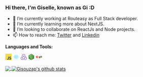 ### Hi there, I'm Giselle, known as Gi :D

- 🔭 I’m currently working at Routeasy as Full Stack developer.
- 🌱 I’m currently learning more about NextJS.
- 👯 I’m looking to collaborate on ReactJs and Node projects.
- 📫 How to reach me: [Twitter](https://twitter.com/gisouza_p) and [Linkedin](https://linkedin.com/gisouzap)

**Languages and Tools:**  

<code><img height="20" src="https://raw.githubusercontent.com/github/explore/80688e429a7d4ef2fca1e82350fe8e3517d3494d/topics/javascript/javascript.png"></code>
<code><img height="20" src="https://raw.githubusercontent.com/github/explore/80688e429a7d4ef2fca1e82350fe8e3517d3494d/topics/react/react.png"></code>
<code><img height="20" src="https://raw.githubusercontent.com/github/explore/80688e429a7d4ef2fca1e82350fe8e3517d3494d/topics/redux/redux.png"></code>
<code><img height="20" src="https://raw.githubusercontent.com/github/explore/80688e429a7d4ef2fca1e82350fe8e3517d3494d/topics/nodejs/nodejs.png"></code>
<code><img height="20" src="https://raw.githubusercontent.com/github/explore/80688e429a7d4ef2fca1e82350fe8e3517d3494d/topics/git/git.png"></code>

<a href="https://github.com/gisouzap">
  <img align="center" src="https://github-readme-stats.vercel.app/api/top-langs/?username=gisouzap&theme=light&hide_langs_below=1" />
</a>
<a href="https://github.com/gisouzap">
 <img align="center" src="https://github-readme-stats.vercel.app/api?username=gisouzap&show_icons=true&theme=light&line_height=27" alt="Gisouzap's github stats"/>
</a>
